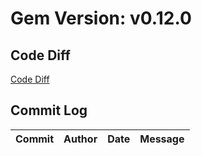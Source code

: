 # Gem Version: v0.12.0

## Code Diff

[Code Diff](https://github.com/Spokeo/geolookup/compare/v0.11.0...v0.12.0)

## Commit Log

Commit | Author | Date | Message
--- | --- | --- | ---
